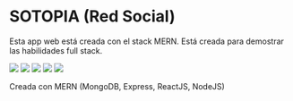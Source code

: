 # SOTOPIA (Red Social)

Esta app web está creada con el stack MERN. Está creada para demostrar las habilidades full stack.

![](https://imgur.com/jCaROo7.png)
![](https://imgur.com/uFqYckC.png)
![](https://imgur.com/nQsVLiV.png)
![](https://imgur.com/pi0gqv0.png)
![](https://imgur.com/nEJ8p0y.png)

Creada con MERN (MongoDB, Express, ReactJS, NodeJS)